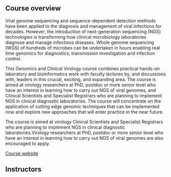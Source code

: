 ## Course overview

Viral genome sequencing and sequence-dependent detection methods have been applied to the diagnosis and management of viral infections for decades. However, the introduction of next-generation sequencing (NGS) technologies is transforming how clinical microbiology laboratories diagnose and manage infectious diseases. Whole genome sequencing (WGS) of hundreds of microbes can be undertaken in hours enabling real time genomics for diagnostics, transmission investigation and infection control.

This Genomics and Clinical Virology course combines practical hands-on laboratory and bioinformatics work with faculty lectures by, and discussions with, leaders in this crucial, exciting, and expanding area. The course is aimed at virology researchers at PhD, postdoc or more senior level who have an interest in learning how to carry out NGS of viral genomes, and Clinical Scientists and Specialist Registrars who are planning to implement NGS in clinical diagnostic laboratories. The course will concentrate on the application of cutting edge genomic techniques that can be implemented now and explore new approaches that will enter practice in the near future.

The course is aimed at virology Clinical Scientists and Specialist Registrars who are planning to implement NGS in clinical diagnostic laboratories.Virology researchers at PhD, postdoc or more senior level who have an interest in learning how to carry out NGS of viral genomes are also encouraged to apply.

[Course website](https://coursesandconferences.wellcomeconnectingscience.org/event/genomics-and-clinical-virology-20230611/)

## Instructors
